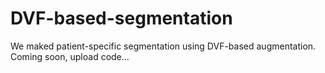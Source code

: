 # DVF-based-segmentation

We maked patient-specific segmentation using DVF-based augmentation. <br/> 
Coming soon, upload code...
